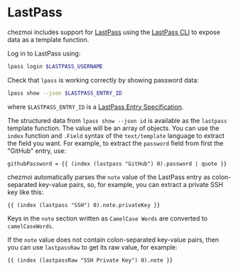 # LastPass

chezmoi includes support for [LastPass][lastpass] using the [LastPass CLI][cli]
to expose data as a template function.

Log in to LastPass using:

```sh
lpass login $LASTPASS_USERNAME
```

Check that `lpass` is working correctly by showing password data:

```sh
lpass show --json $LASTPASS_ENTRY_ID
```

where `$LASTPASS_ENTRY_ID` is a [LastPass Entry Specification][spec].

The structured data from `lpass show --json id` is available as the `lastpass`
template function. The value will be an array of objects. You can use the
`index` function and `.Field` syntax of the `text/template` language to extract
the field you want. For example, to extract the `password` field from first the
"GitHub" entry, use:

```text
githubPassword = {{ (index (lastpass "GitHub") 0).password | quote }}
```

chezmoi automatically parses the `note` value of the LastPass entry as
colon-separated key-value pairs, so, for example, you can extract a private SSH
key like this:

```text
{{ (index (lastpass "SSH") 0).note.privateKey }}
```

Keys in the `note` section written as `CamelCase Words` are converted to
`camelCaseWords`.

If the `note` value does not contain colon-separated key-value pairs, then you
can use `lastpassRaw` to get its raw value, for example:

```text
{{ (index (lastpassRaw "SSH Private Key") 0).note }}
```

[lastpass]: https://lastpass.com/
[cli]: https://lastpass.github.io/lastpass-cli/lpass.1.html
[spec]: https://lastpass.github.io/lastpass-cli/lpass.1.html#_entry_specification
